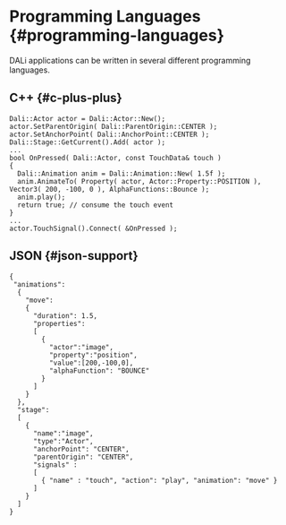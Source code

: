 <!--
/**-->

# Programming Languages {#programming-languages}

DALi applications can be written in several different programming languages.

## C++ {#c-plus-plus}

~~~{.cpp}
Dali::Actor actor = Dali::Actor::New();
actor.SetParentOrigin( Dali::ParentOrigin::CENTER );
actor.SetAnchorPoint( Dali::AnchorPoint::CENTER );
Dali::Stage::GetCurrent().Add( actor );
...
bool OnPressed( Dali::Actor, const TouchData& touch )
{
  Dali::Animation anim = Dali::Animation::New( 1.5f );
  anim.AnimateTo( Property( actor, Actor::Property::POSITION ), Vector3( 200, -100, 0 ), AlphaFunctions::Bounce );
  anim.play();
  return true; // consume the touch event
}
...
actor.TouchSignal().Connect( &OnPressed );
~~~

## JSON {#json-support}

~~~{.json}
{
 "animations":
  {
    "move":
    {
      "duration": 1.5,
      "properties":
      [
        {
          "actor":"image",
          "property":"position",
          "value":[200,-100,0],
          "alphaFunction": "BOUNCE"
        }
      ]
    }
  },
  "stage":
  [
    {
      "name":"image",
      "type":"Actor",
      "anchorPoint": "CENTER",
      "parentOrigin": "CENTER",
      "signals" :
      [
        { "name" : "touch", "action": "play", "animation": "move" }
      ]
    }
  ]
}
~~~
